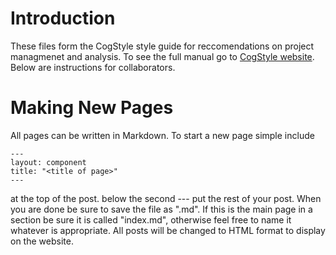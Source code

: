 # Introduction

These files form the CogStyle style guide for reccomendations on project managmenet and analysis. To see the full manual go to [CogStyle website](cogstyle.github.io). Below are instructions for collaborators.

# Making New Pages

All pages can be written in Markdown. To start a new page simple include

```
---
layout: component
title: "<title of page>"
---
```

at the top of the post. below the second --- put the rest of your post. When you are done be sure to save the file as ".md". If this is the main page in a section be sure it is called "index.md", otherwise feel free to name it whatever is appropriate. All posts will be changed to HTML format to display on the website.
